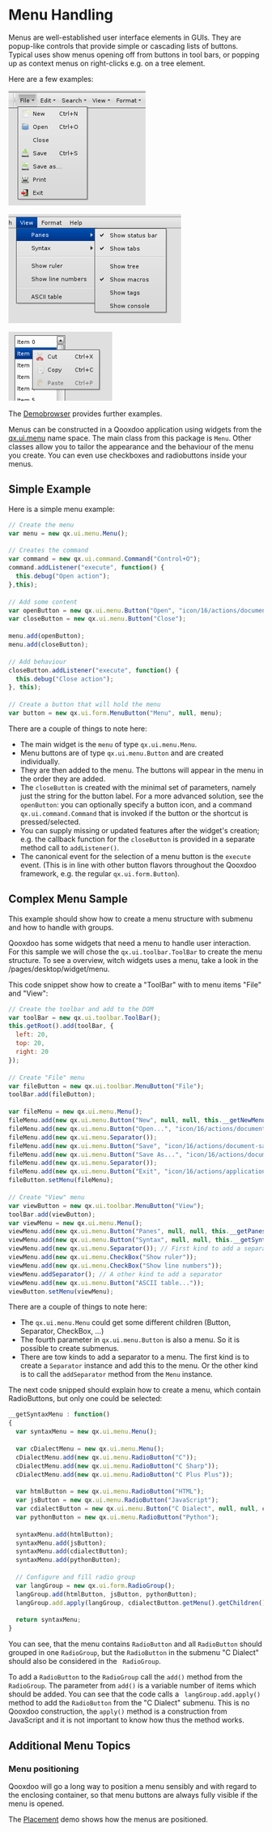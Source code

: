 # Menu Handling

Menus are well-established user interface elements in GUIs. They are
popup-like controls that provide simple or cascading lists of buttons.
Typical uses show menus opening off from buttons in tool bars, or
popping up as context menus on right-clicks e.g. on a tree element.

Here are a few examples:

![file_menu.png](menus/file_menu.png)

![complex_menu.png](menus/complex_menu.png)

![context_menu.png](menus/context_menu.png)

The [Demobrowser](apps://demobrowser/#widget~Menu.html) provides
further examples.

Menus can be constructed in a Qooxdoo application using widgets from
the [qx.ui.menu](apps://apiviewer/#qx.ui.menu) name space. The main
class from this package is `Menu`. Other classes allow you to tailor
the appearance and the behaviour of the menu you create. You can even
use checkboxes and radiobuttons inside your menus.

## Simple Example

Here is a simple menu example:

```javascript
// Create the menu
var menu = new qx.ui.menu.Menu();

// Creates the command
var command = new qx.ui.command.Command("Control+O");
command.addListener("execute", function() {
  this.debug("Open action");
},this);

// Add some content
var openButton = new qx.ui.menu.Button("Open", "icon/16/actions/document-open.png", command);
var closeButton = new qx.ui.menu.Button("Close");

menu.add(openButton);
menu.add(closeButton);

// Add behaviour
closeButton.addListener("execute", function() {
  this.debug("Close action");
}, this);

// Create a button that will hold the menu
var button = new qx.ui.form.MenuButton("Menu", null, menu);
```

There are a couple of things to note here:

-   The main widget is the `menu` of type `qx.ui.menu.Menu`.
-   Menu buttons are of type `qx.ui.menu.Button` and are created
    individually.
-   They are then added to the menu. The buttons will appear in the menu
    in the order they are added.
-   The `closeButton` is created with the minimal set of parameters,
    namely just the string for the button label. For a more advanced
    solution, see the `openButton`: you can optionally specify a button
    icon, and a command `qx.ui.command.Command` that is invoked if the
    button or the shortcut is pressed/selected.
-   You can supply missing or updated features after the widget's
    creation; e.g. the callback function for the `closeButton` is provided
    in a separate method call to `addListener()`.
-   The canonical event for the selection of a menu button is the `execute`
    event. (This is in line with other button flavors
    throughout the Qooxdoo framework, e.g. the regular `qx.ui.form.Button`).

## Complex Menu Sample

This example should show how to create a menu structure with submenu
and how to handle with groups.

Qooxdoo has some widgets that need a menu to handle user interaction.
For this sample we will chose the `qx.ui.toolbar.ToolBar` to create
the menu structure. To see a overview, witch widgets uses a menu, take
a look in the /pages/desktop/widget/menu.

This code snippet show how to create a "ToolBar" with to menu items
"File" and "View":

```javascript
// Create the toolbar and add to the DOM
var toolBar = new qx.ui.toolbar.ToolBar();
this.getRoot().add(toolBar, {
  left: 20,
  top: 20,
  right: 20
});

// Create "File" menu
var fileButton = new qx.ui.toolbar.MenuButton("File");
toolBar.add(fileButton);

var fileMenu = new qx.ui.menu.Menu();
fileMenu.add(new qx.ui.menu.Button("New", null, null, this.__getNewMenu()));
fileMenu.add(new qx.ui.menu.Button("Open...", "icon/16/actions/document-open.png"));
fileMenu.add(new qx.ui.menu.Separator());
fileMenu.add(new qx.ui.menu.Button("Save", "icon/16/actions/document-save.png"));
fileMenu.add(new qx.ui.menu.Button("Save As...", "icon/16/actions/document-save-as.png"));
fileMenu.add(new qx.ui.menu.Separator());
fileMenu.add(new qx.ui.menu.Button("Exit", "icon/16/actions/application-exit.png"));
fileButton.setMenu(fileMenu);

// Create "View" menu
var viewButton = new qx.ui.toolbar.MenuButton("View");
toolBar.add(viewButton);
var viewMenu = new qx.ui.menu.Menu();
viewMenu.add(new qx.ui.menu.Button("Panes", null, null, this.__getPanesMenu()));
viewMenu.add(new qx.ui.menu.Button("Syntax", null, null, this.__getSyntaxMenu()));
viewMenu.add(new qx.ui.menu.Separator()); // First kind to add a separator
viewMenu.add(new qx.ui.menu.CheckBox("Show ruler"));
viewMenu.add(new qx.ui.menu.CheckBox("Show line numbers"));
viewMenu.addSeparator(); // A other kind to add a separator
viewMenu.add(new qx.ui.menu.Button("ASCII table..."));
viewButton.setMenu(viewMenu);
```

There are a couple of things to note here:

-   The `qx.ui.menu.Menu` could get some different children (Button,
    Separator, CheckBox, ...)
-   The fourth parameter in `qx.ui.menu.Button` is also a menu. So it is
    possible to create submenus.
-   There are tow kinds to add a separator to a menu. The first kind is to
    create a `Separator` instance and add this to the menu. Or the other
    kind is to call the `addSeparator` method from the `Menu` instance.

The next code snipped should explain how to create a menu, which
contain RadioButtons, but only one could be selected:

```javascript
__getSyntaxMenu : function()
{
  var syntaxMenu = new qx.ui.menu.Menu();

  var cDialectMenu = new qx.ui.menu.Menu();
  cDialectMenu.add(new qx.ui.menu.RadioButton("C"));
  cDialectMenu.add(new qx.ui.menu.RadioButton("C Sharp"));
  cDialectMenu.add(new qx.ui.menu.RadioButton("C Plus Plus"));

  var htmlButton = new qx.ui.menu.RadioButton("HTML");
  var jsButton = new qx.ui.menu.RadioButton("JavaScript");
  var cdialectButton = new qx.ui.menu.Button("C Dialect", null, null, cDialectMenu);
  var pythonButton = new qx.ui.menu.RadioButton("Python");

  syntaxMenu.add(htmlButton);
  syntaxMenu.add(jsButton);
  syntaxMenu.add(cdialectButton);
  syntaxMenu.add(pythonButton);

  // Configure and fill radio group
  var langGroup = new qx.ui.form.RadioGroup();
  langGroup.add(htmlButton, jsButton, pythonButton);
  langGroup.add.apply(langGroup, cdialectButton.getMenu().getChildren());

  return syntaxMenu;
}
```

You can see, that the menu contains `RadioButton` and all `RadioButton`
           should grouped in one `RadioGroup`, but the `RadioButton`
in the submenu "C Dialect" should also be considered in the `
RadioGroup`.

To add a `RadioButton` to the `RadioGroup` call the `add()` method
from the `RadioGroup`. The parameter from `add()` is a variable number
of items which should be added. You can see that the code calls a `
langGroup.add.apply()` method to add the `RadioButton` from the "C
Dialect" submenu. This is no Qooxdoo construction, the `apply()`
method is a construction from JavaScript and it is not important to
know how thus the method works.

## Additional Menu Topics

### Menu positioning

Qooxdoo will go a long way to position a menu sensibly and with regard
to the enclosing container, so that menu buttons are always fully
visible if the menu is opened.

The [Placement](apps://demobrowser/#ui~Placement.html) demo shows
how the menus are positioned.
